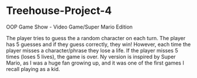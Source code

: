# Treehouse-Project-4
 OOP Game Show - Video Game/Super Mario Edition


The player tries to guess the a random character on each turn. The player has 5 guesses and if they guess correctly, they win! However, each time the player misses a character/phrase they lose a life. If the player misses 5 times (loses 5 lives), the game is over. Ny version is inspired by Super Mario, as I was a huge fan growing up, and it was one of the first games I recall playing as a kid.
